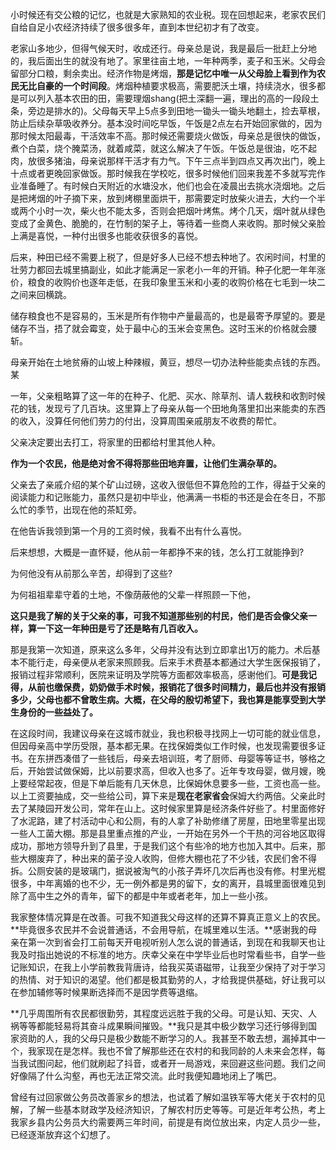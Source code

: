 小时候还有交公粮的记忆，也就是大家熟知的农业税。现在回想起来，老家农民们自给自足小农经济持续了很多很多年，直到本世纪初才有了改变。

老家山多地少，但得气候天时，收成还行。母亲总是说，我是最后一批赶上分地的，我后面出生的就没有地了。家里往亩土地，一年种两季，麦子和玉米。父母会留部分口粮，剩余卖出。经济作物是烤烟，**那是记忆中唯一从父母脸上看到作为农民无比自豪的一个时间段**。烤烟种植要求极高，需要肥沃土壤，持续浇水，很多都是可以列入基本农田的田，需要理烟shang(把土深翻一遍，理出的高的一段段土条，旁边是排水的)。父母每天早上5点多到田地一锄头一锄头地翻土，捡去草根，防止后续杂草吸收养分。基本没时间吃早饭，午饭是2点左右开始回家做的，因为那时候太阳最毒，干活效率不高。那时候还需要烧火做饭，母亲总是很快的做饭，煮个白菜，烧个腌菜汤，就着咸菜，就这么解决了午饭。午饭总是很油，吃不起肉，放很多猪油，母亲说那样干活才有力气。下午三点半到四点又再次出门，晚上十点或者更晚回家做饭。那时候我在学校吃，很多时候他们回来我差不多就写完作业准备睡了。有时候白天附近的水塘没水，他们也会在凌晨出去挑水浇烟地。之后是把烤烟的叶子摘下来，放到烤棚里面烘干，那需要定时放柴火进去，大约一个半或两个小时一次，柴火也不能太多，否则会把烟叶烤焦。烤个几天，烟叶就从绿色变成了金黄色、脆脆的，在竹制的架子上，等待着一些商人来收购。那时候父亲脸上满是喜悦，一种付出很多也能收获很多的喜悦。


后来，种田已经不需要上税了，但是好多人已经不想去种地了。农闲时间，村里的壮劳力都回去城里搞副业，如此才能满足一家老小一年的开销。种子化肥一年年涨价，粮食的收购价也逐年走低，在我印象里玉米和小麦的收购价格在七毛到一块二之间来回横跳。

储存粮食也不是容易的，玉米是所有作物中产量最高的，也是最寄予厚望的。要是储存不当，捂了就会霉变，处于最中心的玉米会变黑色。这时玉米的价格就会腰斩。



母亲开始在土地贫瘠的山坡上种辣椒，黄豆，想尽一切办法种些能卖点钱的东西。某

一年，父亲粗略算了这一年的在种子、化肥、买水、除草剂、请人栽秧和收割时候花的钱，发现亏了几百块。这里算上了母亲从每一个田地角落里扣出来能卖的东西的收入，没算任何他们劳力的付出，没算周围亲戚朋友不收费的帮忙。

父亲决定要出去打工，将家里的田都给村里其他人种。

**作为一个农民，他是绝对舍不得将那些田地弃置，让他们生满杂草的。**

父亲去了亲戚介绍的某个矿山过磅，这收入很低但不算危险的工作，得益于父亲的阅读能力和记账能力，虽然只是初中毕业，他满满一书柜的书还是会在冬日，不那么忙的季节，出现在他的茶缸旁。

在他告诉我领到第一个月的工资时候，我看不出有什么喜悦。

后来想想，大概是一直怀疑，他从前一年都挣不来的钱，怎么打工就能挣到?

为何他没有从前那么辛苦，却得到了这些?

为何祖祖辈辈守着的土地，不像荫蔽他的父辈一样照顾一下他，

**这只是我了解的关于父亲的事，可我不知道那些别的村民，他们是否会像父亲一样，算一下这一年种田是亏了还是略有几百收入。**

那是我第一次知道，原来这么多年，父母并没有达到立即拿出1万的能力。术后基本不能行走，母亲便从老家来照顾我。后来手术费基本都通过大学生医保报销了，报销过程非常顺利，医院来证明及学院等方面都效率极高，感谢他们。**可是我记得，从前也缴保费，奶奶做手术时候，报销花了很多时间精力，最后也并没有报销多少，父母也都不曾敢生病。大概，在父母的殷切希望下，我也算是能享受到大学生身份的一些益处了。**

在这段时间，我建议母亲在这城市就业，我也积极寻找网上一切可能的就业信息，但因母亲高中学历受限，基本都无果。在找保姆类似工作时候，也发现需要很多证书。在东拼西凑借了一些钱后，母亲去培训班，考了厨师、母婴等等证书，够格之后，开始尝试做保姆，比以前要求高，但收入也多了。近年专攻母婴，做月嫂，晚上要经常起夜，但是下单后能有几天休息，比保姆休息要多一些，工资也高一些。以上工资要抽成，交一些给公司，算下来是**现在老家省会**保姆大约两倍。父亲此时去了某陵园开发公司，常年在山上。这时候家里算是经济条件好些了。村里面修好了水泥路，建了村活动中心和公厕，有的人拿了补助修缮了房屋，田地里零星出现一些人工菌大棚。那是县里重点推的产业，一开始在另外一个干热的河谷地区取得成功，那地方领导升到了县里，于是我们这个有些冷的地方也加入其中。后来，那些大棚废弃了，种出来的菌子没人收购，但修大棚也花了不少钱，农民们舍不得拆。公厕安装的是玻璃门，据说被淘气的小孩子弄坏几次后再也没有修。村里光棍很多，中年离婚的也不少，无一例外都是男的留下，女的离开，县城里面很难见到除了高中生之外的青年，留下的都是中年或者老年，加上一些小孩。

我家整体情况算是在改善。可我不知道我父母这样的还算不算真正意义上的农民。**毕竟很多农民并不会说普通话，不会用导航，在城里难以生活。**感谢我的母亲在第一次到省会打工前每天开电视听别人怎么说的普通话，到现在和我聊天也让我及时指出她说的不标准的地方。庆幸父亲在中学毕业后也时常看些书，自学一些记账知识，在我上小学前教我背唐诗，给我买英语磁带，让我至少保持了对于学习的热情、对于知识的渴望。他们都是极其勤劳的人，才给我提供基础，好让我可以在参加辅修等时候果断选择而不是因学费等退缩。

**几乎周围所有农民都很勤劳，其程度远远胜于我的父母。可是认知、天灾、人祸等等都能轻易将其奋斗成果瞬间摧毁。**我只是其中极少数学习还行够得到国家资助的人，我的父母只是极少数能不断学习的人。我甚至不敢去想，漏掉其中一个，我家现在是怎样。我也不曾了解那些还在农村的和我同龄的人未来会怎样，每当我试图问起，他们就刷起了抖音，或者开一局游戏，来回避这些问题。我们之间好像隔了什么沟壑，再也无法正常交流。此时我便知趣地闭上了嘴巴。

曾经有过回家做公务员改善家乡的想法，也试着了解如温铁军等大佬关于农村的见解，了解一些基本财政学及经济知识，了解农村历史等等。可是近年考公热，考上我家乡县内公务员大约需要两三年时间，前提是有岗位放出来，内定人员少一些，已经逐渐放弃这个幻想了。
